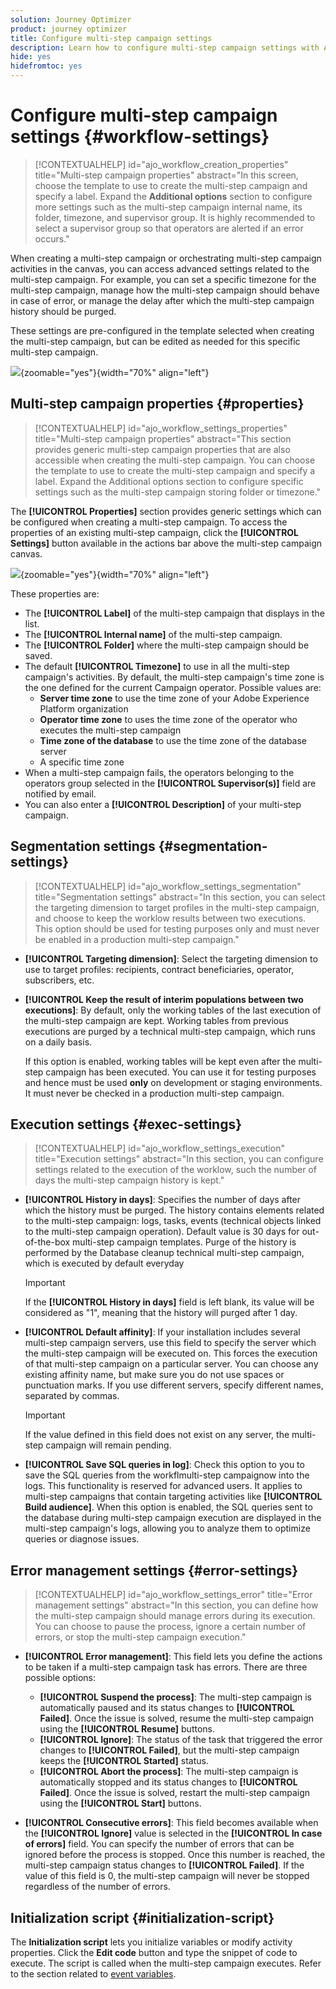 ```yaml
---
solution: Journey Optimizer
product: journey optimizer
title: Configure multi-step campaign settings
description: Learn how to configure multi-step campaign settings with Adobe Journey Optimizer
hide: yes
hidefromtoc: yes
---
```


# Configure multi-step campaign settings {#workflow-settings}

>[!CONTEXTUALHELP]
>id="ajo_workflow_creation_properties"
>title="Multi-step campaign properties"
>abstract="In this screen, choose the template to use to create the multi-step campaign and specify a label. Expand the **Additional options** section to configure more settings such as the multi-step campaign internal name, its folder, timezone, and supervisor group. It is highly recommended to select a supervisor group so that operators are alerted if an error occurs."

When creating a multi-step campaign or orchestrating multi-step campaign activities in the canvas, you can access advanced settings related to the multi-step campaign. For example, you can set a specific timezone for the multi-step campaign, manage how the multi-step campaign should behave in case of error, or manage the delay after which the multi-step campaign history should be purged.

These settings are pre-configured in the template selected when creating the multi-step campaign, but can be edited as needed for this specific multi-step campaign.

![](assets/workflow-settings-button.png){zoomable="yes"}{width="70%" align="left"}

## Multi-step campaign properties {#properties}

>[!CONTEXTUALHELP]
>id="ajo_workflow_settings_properties"
>title="Multi-step campaign properties"
>abstract="This section provides generic multi-step campaign properties that are also accessible when creating the multi-step campaign. You can choose the template to use to create the multi-step campaign and specify a label. Expand the Additional options section to configure specific settings such as the multi-step campaign storing folder or timezone."

The **[!UICONTROL Properties]** section provides generic settings which can be configured when creating a multi-step campaign. To access the properties of an existing multi-step campaign, click the **[!UICONTROL Settings]** button available in the actions bar above the multi-step campaign canvas.


![](assets/workflow-settings.png){zoomable="yes"}{width="70%" align="left"}


These properties are:

* The **[!UICONTROL Label]** of the multi-step campaign that displays in the list.
* The **[!UICONTROL Internal name]** of the multi-step campaign.
* The **[!UICONTROL Folder]** where the multi-step campaign should be saved.
* The default **[!UICONTROL Timezone]** to use in all the multi-step campaign's activities. By default, the multi-step campaign's time zone is the one defined for the current Campaign operator.
    Possible values are:
    * **Server time zone** to use the time zone of your Adobe Experience Platform organization
    * **Operator time zone** to uses the time zone of the operator who executes the multi-step campaign
    * **Time zone of the database** to use the time zone of the database server
    * A specific time zone
* When a multi-step campaign fails, the operators belonging to the operators group selected in the **[!UICONTROL Supervisor(s)]** field are notified by email.
* You can also enter a **[!UICONTROL Description]** of your multi-step campaign.

## Segmentation settings  {#segmentation-settings}

>[!CONTEXTUALHELP]
>id="ajo_workflow_settings_segmentation"
>title="Segmentation settings"
>abstract="In this section, you can select the targeting dimension to target profiles in the multi-step campaign, and choose to keep the worklow results between two executions. This option should be used for testing purposes only and must never be enabled in a production multi-step campaign."

* **[!UICONTROL Targeting dimension]**: Select the targeting dimension to use to target profiles: recipients, contract beneficiaries, operator, subscribers, etc.

* **[!UICONTROL Keep the result of interim populations between two executions]**: By default, only the working tables of the last execution of the multi-step campaign are kept. Working tables from previous executions are purged by a technical multi-step campaign, which runs on a daily basis.

    If this option is enabled, working tables will be kept even after the multi-step campaign has been executed. You can use it for testing purposes and hence must be used **only** on development or staging environments. It must never be checked in a production multi-step campaign.

## Execution settings  {#exec-settings}

>[!CONTEXTUALHELP]
>id="ajo_workflow_settings_execution"
>title="Execution settings"
>abstract="In this section, you can configure settings related to the execution of the worklow, such the number of days the multi-step campaign history is kept."

* **[!UICONTROL History in days]**: Specifies the number of days after which the history must be purged. The history contains elements related to the multi-step campaign: logs, tasks, events (technical objects linked to the multi-step campaign operation). Default value is 30 days for out-of-the-box multi-step campaign templates. Purge of the history is performed by the Database cleanup technical multi-step campaign, which is executed by default everyday

    >[!IMPORTANT]
    >
    >If the **[!UICONTROL History in days]** field is left blank, its value will be considered as "1", meaning that the history will purged after 1 day.

* **[!UICONTROL Default affinity]**: If your installation includes several multi-step campaign servers, use this field to specify the server which the multi-step campaign will be executed on. This forces the execution of that multi-step campaign on a particular server. You can choose any existing affinity name, but make sure you do not use spaces or punctuation marks. If you use different servers, specify different names, separated by commas.

    >[!IMPORTANT]
    >
    >If the value defined in this field does not exist on any server, the multi-step campaign will remain pending.

    
* **[!UICONTROL Save SQL queries in log]**: Check this option to you to save the SQL queries from the workflmulti-step campaignow into the logs. This functionality is reserved for advanced users. It applies to multi-step campaigns that contain targeting activities like **[!UICONTROL Build audience]**. When this option is enabled, the SQL queries sent to the database during multi-step campaign execution are displayed in the multi-step campaign's logs, allowing you to analyze them to optimize queries or diagnose issues.

## Error management settings  {#error-settings}

>[!CONTEXTUALHELP]
>id="ajo_workflow_settings_error"
>title="Error management settings"
>abstract="In this section, you can define how the multi-step campaign should manage errors during its execution. You can choose to pause the process, ignore a certain number of errors, or stop the multi-step campaign execution."

* **[!UICONTROL Error management]**: This field lets you define the actions to be taken if a multi-step campaign task has errors. There are three possible options:
    
    * **[!UICONTROL Suspend the process]**: The multi-step campaign is automatically paused and its status changes to **[!UICONTROL Failed]**. Once the issue is solved, resume the multi-step campaign using the **[!UICONTROL Resume]** buttons.
    * **[!UICONTROL Ignore]**: The status of the task that triggered the error changes to **[!UICONTROL Failed]**, but the multi-step campaign keeps the **[!UICONTROL Started]** status. <!-- TO ADD ONCE SCHEUDLER IS AVAILABLE This configuration is relevant for recurring tasks: if the branch includes a scheduler, it will start normally next time the workflow is executed.-->
    * **[!UICONTROL Abort the process]**: The multi-step campaign is automatically stopped and its status changes to **[!UICONTROL Failed]**. Once the issue is solved, restart the multi-step campaign using the **[!UICONTROL Start]** buttons.

* **[!UICONTROL Consecutive errors]**: This field becomes available when the **[!UICONTROL Ignore]** value is selected in the **[!UICONTROL In case of errors]** field. You can specify the number of errors that can be ignored before the process is stopped. Once this number is reached, the multi-step campaign status changes to **[!UICONTROL Failed]**. If the value of this field is 0, the multi-step campaign will never be stopped regardless of the number of errors.

## Initialization script {#initialization-script}

The **Initialization script** lets you initialize variables or modify activity properties. Click the **Edit code** button and type the snippet of code to execute. The script is called when the multi-step campaign executes. Refer to the section related to [event variables](event-variables.md).

